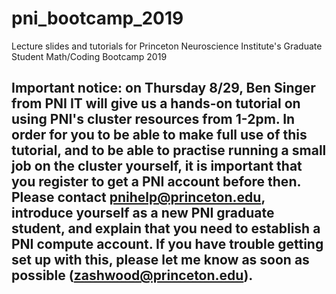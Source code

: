 # pni_bootcamp_2019
Lecture slides and tutorials for Princeton Neuroscience Institute's Graduate Student Math/Coding Bootcamp 2019

## Important notice: on Thursday 8/29, Ben Singer from PNI IT will give us a hands-on tutorial on using PNI's cluster resources from 1-2pm.  In order for you to be able to make full use of this tutorial, and to be able to practise running a small job on the cluster yourself, it is important that you register to get a PNI account before then.  Please contact pnihelp@princeton.edu, introduce yourself as a new PNI graduate student, and explain that you need to establish a PNI compute account.  If you have trouble getting set up with this, please let me know as soon as possible (zashwood@princeton.edu).  

